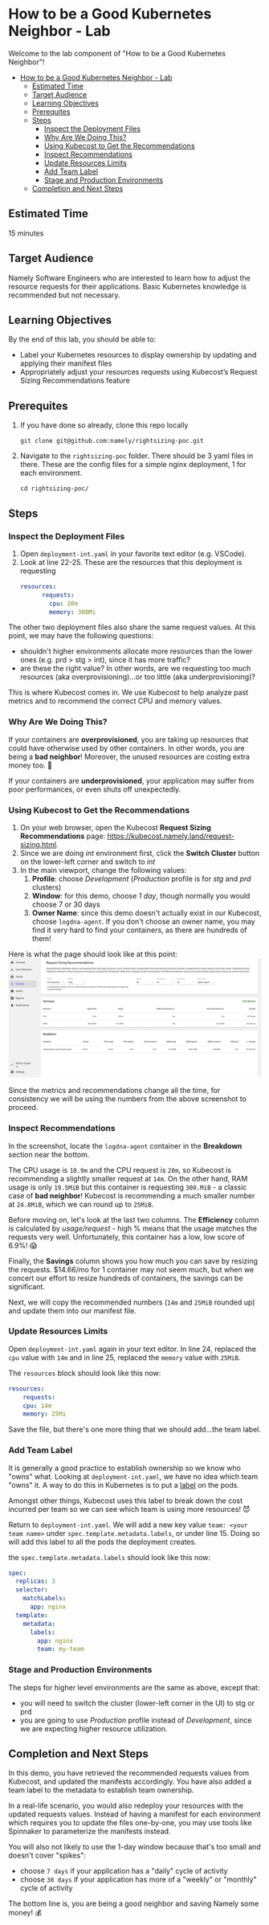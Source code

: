 # How to be a Good Kubernetes Neighbor - Lab

Welcome to the lab component of "How to be a Good Kubernetes Neighbor"!
- [How to be a Good Kubernetes Neighbor - Lab](#how-to-be-a-good-kubernetes-neighbor---lab)
  - [Estimated Time](#estimated-time)
  - [Target Audience](#target-audience)
  - [Learning Objectives](#learning-objectives)
  - [Prerequites](#prerequites)
  - [Steps](#steps)
    - [Inspect the Deployment Files](#inspect-the-deployment-files)
    - [Why Are We Doing This?](#why-are-we-doing-this)
    - [Using Kubecost to Get the Recommendations](#using-kubecost-to-get-the-recommendations)
    - [Inspect Recommendations](#inspect-recommendations)
    - [Update Resources Limits](#update-resources-limits)
    - [Add Team Label](#add-team-label)
    - [Stage and Production Environments](#stage-and-production-environments)
  - [Completion and Next Steps](#completion-and-next-steps)

## Estimated Time

15 minutes

## Target Audience

Namely Software Engineers who are interested to learn how to adjust the resource requests for their applications. Basic Kubernetes knowledge is recommended but not necessary.

## Learning Objectives

By the end of this lab, you should be able to:
- Label your Kubernetes resources to display ownership by updating and applying their manifest files
- Appropriately adjust your resources requests using Kubecost’s Request Sizing Recommendations feature

## Prerequites

1. If you have done so already, clone this repo locally
    ```
    git clone git@github.com:namely/rightsizing-poc.git
    ```
2. Navigate to the `rightsizing-poc` folder. There should be 3 yaml files in there. These are the config files for a simple nginx deployment, 1 for each environment.
    ```
    cd rightsizing-poc/
    ```

## Steps

### Inspect the Deployment Files

1. Open `deployment-int.yaml` in your favorite text editor (e.g. VSCode).
2. Look at line 22-25. These are the resources that this deployment is requesting
    ```yaml
    resources:
          requests:
            cpu: 20m
            memory: 300Mi
    ```

The other two deployment files also share the same request values. At this point, we may have the following questions:
 - shouldn't higher environments allocate more resources than the lower ones (e.g. prd > stg > int), since it has more traffic?
 - are these the right value? In other words, are we requesting too much resources (aka overprovisioning)...or too little (aka underprovisioning)?

This is where Kubecost comes in. We use Kubecost to help analyze past metrics and to recommend the correct CPU and memory values.

### Why Are We Doing This?

If your containers are **overprovisioned**, you are taking up resources that could have otherwise used by other containers. In other words, you are being a **bad neighbor**! Moreover, the unused resources are costing extra money too. :money_with_wings:

If your containers are **underprovisioned**, your application may suffer from poor performances, or even shuts off unexpectedly.

### Using Kubecost to Get the Recommendations

1. On your web browser, open the Kubecost **Request Sizing Recommendations** page: https://kubecost.namely.land/request-sizing.html.
2. Since we are doing *int* environment first, click the **Switch Cluster** button on the lower-left corner and switch to *int*
3. In the main viewport, change the following values:
   1. **Profile**: choose *Development* (*Production* profile is for *stg* and *prd* clusters)
   2. **Window**: for this demo, choose *1 day*, though normally you would choose 7 or 30 days
   3. **Owner Name**: since this demo doesn't actually exist in our Kubecost, choose `logdna-agent`. If you don't choose an owner name, you may find it very hard to find your containers, as there are hundreds of them!

Here is what the page should look like at this point:
![screenshot](./screenshot.png)

Since the metrics and recommendations change all the time, for consistency we will be using the numbers from the above screenshot to proceed.

### Inspect Recommendations

In the screenshot, locate the `logdna-agent` container in the **Breakdown** section near the bottom. 

The CPU usage is `10.9m` and the CPU request is `20m`, so Kubecost is recommending a slightly smaller request at `14m`. On the other hand, RAM usage is only `19.5MiB` but this container is requesting `300.MiB` - a classic case of **bad neighbor**! Kubecost is recommending a much smaller number at `24.8MiB`, which we can round up to `25MiB`.

Before moving on, let's look at the last two columns. The **Efficiency** column is calculated by *usage/request* - high % means that the usage matches the requests very well. Unfortunately, this container has a low, low score of 6.9%! :scream:

Finally, the **Savings** column shows you how much you can save by resizing the requests. $14.66/mo for 1 container may not seem much, but when we concert our effort to resize hundreds of containers, the savings can be significant.

Next, we will copy the recommended numbers (`14m` and `25MiB` rounded up) and update them into our manifest file.

### Update Resources Limits

Open `deployment-int.yaml` again in your text editor. In line 24, replaced the `cpu` value with `14m` and in line 25, replaced the `memory` value with `25MiB`. 

The `resources` block should look like this now:
```yaml
resources:
    requests:
    cpu: 14m
    memory: 25Mi
```

Save the file, but there's one more thing that we should add...the team label.

### Add Team Label

It is generally a good practice to establish ownership so we know who "owns" what. Looking at `deployment-int.yaml`, we have no idea which team "owns" it. A way to do this in Kubernetes is to put a [label](https://kubernetes.io/docs/concepts/overview/working-with-objects/labels/) on the pods. 

Amongst other things, Kubecost uses this label to break down the cost incurred per team so we can see which team is using more resources! :smiling_imp:

Return to `deployment-int.yaml`. We will add a new key value `team: <your team name>` under `spec.template.metadata.labels`, or under line 15. Doing so will add this label to all the pods the deployment creates.


the `spec.template.metadata.labels` should look like this now:
```yaml
spec:
  replicas: 3
  selector:
    matchLabels:
      app: nginx
  template:
    metadata:
      labels:
        app: nginx
        team: my-team
```

### Stage and Production Environments

The steps for higher level environments are the same as above, except that:
- you will need to switch the cluster (lower-left corner in the UI) to stg or prd
- you are going to use *Production* profile instead of *Development*, since we are expecting higher resource utilization.

## Completion and Next Steps

In this demo, you have retrieved the recommended requests values from Kubecost, and updated the manifests accordingly. You have also added a team label to the metadata to establish team ownership. 

In a real-life scenario, you would also redeploy your resources with the updated requests values. Instead of having a manifest for each environment which requires you to update the files one-by-one, you may use tools like Spinnaker to parameterize the manifests instead. 

You will also not likely to use the 1-day window because that's too small and doesn't cover "spikes":
- choose `7 days` if your application has a "daily" cycle of activity
- choose `30 days` if your application has more of a "weekly" or "monthly" cycle of activity

The bottom line is, you are being a good neighbor and saving Namely some money! :moneybag: